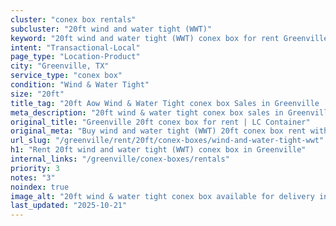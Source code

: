 ```yaml
---
cluster: "conex box rentals"
subcluster: "20ft wind and water tight (WWT)"
keyword: "20ft wind and water tight (WWT) conex box for rent Greenville, TX"
intent: "Transactional-Local"
page_type: "Location-Product"
city: "Greenville, TX"
service_type: "conex box"
condition: "Wind & Water Tight"
size: "20ft"
title_tag: "20ft Aow Wind & Water Tight conex box Sales in Greenville | LC Container"
meta_description: "20ft wind & water tight conex box sales in Greenville. Fast delivery, competitive pricing. Serving conex boxes area. Quote ID: 4YQ. Call (214) 524-4168 for your free quote today."
original_title: "Greenville 20ft conex box for rent | LC Container"
original_meta: "Buy wind and water tight (WWT) 20ft conex box rent with local delivery in Greenville, TX. LC Container — local Since 2003. Request a fast quote today."
url_slug: "/greenville/rent/20ft/conex-boxes/wind-and-water-tight-wwt"
h1: "Rent 20ft wind and water tight (WWT) conex box in Greenville"
internal_links: "/greenville/conex-boxes/rentals"
priority: 3
notes: "3"
noindex: true
image_alt: "20ft wind & water tight conex box available for delivery in Greenville"
last_updated: "2025-10-21"
---
```


<!-- TODO: Add unique city/inventory copy, images, and internal links here. -->
